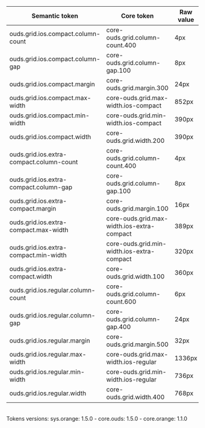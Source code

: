| **Semantic token** | **Core token** | **Raw value** | **Comment** |
| --- | --- | --- | --- |
| ouds.grid.ios.compact.column-count | core-ouds.grid.column-count.400 | 4px |  |
| ouds.grid.ios.compact.column-gap | core-ouds.grid.column-gap.100 | 8px |  |
| ouds.grid.ios.compact.margin | core-ouds.grid.margin.300 | 24px |  |
| ouds.grid.ios.compact.max-width | core-ouds.grid.max-width.ios-compact | 852px |  |
| ouds.grid.ios.compact.min-width | core-ouds.grid.min-width.ios-compact | 390px |  |
| ouds.grid.ios.compact.width | core-ouds.grid.width.200 | 390px |  |
| ouds.grid.ios.extra-compact.column-count | core-ouds.grid.column-count.400 | 4px |  |
| ouds.grid.ios.extra-compact.column-gap | core-ouds.grid.column-gap.100 | 8px |  |
| ouds.grid.ios.extra-compact.margin | core-ouds.grid.margin.100 | 16px |  |
| ouds.grid.ios.extra-compact.max-width | core-ouds.grid.max-width.ios-extra-compact | 389px |  |
| ouds.grid.ios.extra-compact.min-width | core-ouds.grid.min-width.ios-extra-compact | 320px |  |
| ouds.grid.ios.extra-compact.width | core-ouds.grid.width.100 | 360px |  |
| ouds.grid.ios.regular.column-count | core-ouds.grid.column-count.600 | 6px |  |
| ouds.grid.ios.regular.column-gap | core-ouds.grid.column-gap.400 | 24px |  |
| ouds.grid.ios.regular.margin | core-ouds.grid.margin.500 | 32px |  |
| ouds.grid.ios.regular.max-width | core-ouds.grid.max-width.ios-regular | 1336px |  |
| ouds.grid.ios.regular.min-width | core-ouds.grid.min-width.ios-regular | 736px |  |
| ouds.grid.ios.regular.width | core-ouds.grid.width.400 | 768px |  |

<br>Tokens versions: sys.orange: 1.5.0 - core.ouds: 1.5.0 - core.orange: 1.1.0